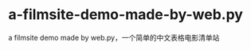 a-filmsite-demo-made-by-web.py
==============================

a filmsite demo made by web.py，一个简单的中文表格电影清单站
